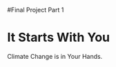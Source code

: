 #Final Project Part 1

<script src="https://embed.shorthand.com/embed_6.js"></script>
<div data-shorthand-embed="carnegiemellon.shorthandstories.com/final_outline_JohannaStJohn/"><h1>It Starts With You</h1><p>Climate Change is in Your Hands.</p></div>
